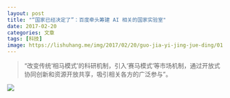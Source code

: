 ```yaml
---
layout: post
title: "“国家已经决定了”：百度牵头筹建 AI 相关的国家实验室"
date: 2017-02-20
categories: 文章
tags: [科技]
image: https://lishuhang.me/img/2017/02/20/guo-jia-yi-jing-jue-ding/01.png
---
```


> “改变传统‘相马模式’的科研机制，引入‘赛马模式’等市场机制，通过开放式协同创新和资源开放共享，吸引相关各方的广泛参与”。

![](http://mmbiz.qpic.cn/mmbiz_jpg/AdRKyBVLoHIOX1PZga8MUiaRaQK03ZwvQrLTD1ibzDWgsR17uu08V6EEicicG8NRLdlog87yL9cibqyRFVYn8xS0jdw/0?wx_fmt=jpeg)